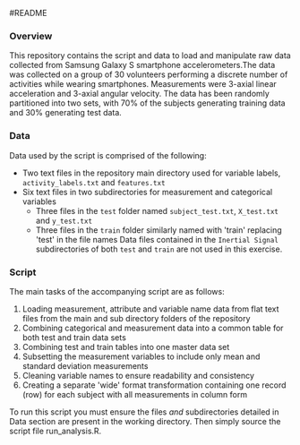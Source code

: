 #README   

### Overview
This repository contains the script and data to load and manipulate raw data collected from Samsung Galaxy S smartphone accelerometers.The data was collected on a group of 30 volunteers performing a   discrete number of activities while wearing smartphones. Measurements were 3-axial linear acceleration and 3-axial angular velocity. The data has been randomly partitioned into two sets, with 70% of the subjects generating training data and 30% generating test data.

### Data
Data used by the script is comprised of the following:

*   Two text files in the repository main directory used for variable labels, `activity_labels.txt` and `features.txt`
*   Six text files in two subdirectories for measurement and categorical variables
    +   Three files in the `test` folder named `subject_test.txt`, `X_test.txt` and `y_test.txt`
    +   Three files in the `train` folder similarly named with 'train' replacing 'test' in the file names 
Data files contained in the `Inertial Signal` subdirectories of both `test` and `train` are not used in this exercise. 

### Script
The main tasks of the accompanying script are as follows:

1.  Loading measurement, attribute and variable name data from flat text files from the main and sub directory folders of the repository
2.  Combining categorical and measurement data into a common table for both test and train data sets
3.  Combining test and train tables into one master data set
4.  Subsetting the measurement variables to include only mean and standard deviation measurements
5.  Cleaning variable names to ensure readability and consistency
6. Creating a separate 'wide' format transformation containing one record (row) for each subject with all measurements in column form

To run this script you must ensure the files *and* subdirectories detailed in Data section are present in the working directory. Then simply source the script file run_analysis.R.


